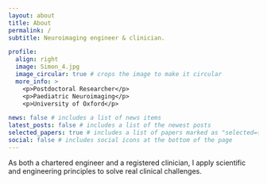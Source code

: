 ```yaml
---
layout: about
title: About
permalink: /
subtitle: Neuroimaging engineer & clinician.

profile:
  align: right
  image: Simon_4.jpg
  image_circular: true # crops the image to make it circular
  more_info: >
    <p>Postdoctoral Researcher</p>
    <p>Paediatric Neuroimaging</p>
    <p>University of Oxford</p>

news: false # includes a list of news items
latest_posts: false # includes a list of the newest posts
selected_papers: true # includes a list of papers marked as "selected={true}"
social: false # includes social icons at the bottom of the page
---
```


As both a chartered engineer and a registered clinician, I apply scientific and engineering principles to solve real clinical challenges.